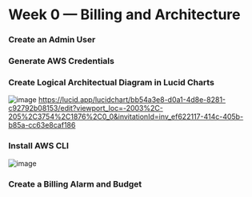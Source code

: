 # Week 0 — Billing and Architecture

### Create an Admin User
### Generate AWS Credentials
### Create Logical Architectual Diagram in Lucid Charts
![image](https://user-images.githubusercontent.com/93061568/219525418-c4683380-9127-491a-a214-02d3bea2b9d4.png)
https://lucid.app/lucidchart/bb54a3e8-d0a1-4d8e-8281-c92792b08153/edit?viewport_loc=-2003%2C-205%2C3754%2C1876%2C0_0&invitationId=inv_ef622117-414c-405b-b85a-cc63e8caf186

### Install AWS CLI
![image](https://user-images.githubusercontent.com/93061568/219525241-4d6e7653-f57f-4b5d-bfd4-7049a158b08f.png)

### Create a Billing Alarm and Budget
